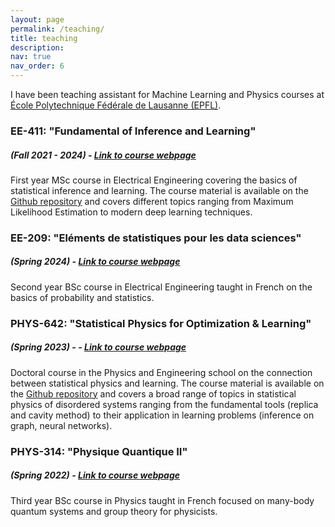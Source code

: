 ```yaml
---
layout: page
permalink: /teaching/
title: teaching
description: 
nav: true
nav_order: 6
---
```


I have been teaching assistant for Machine Learning and Physics courses at [École Polytechnique Fédérale de Lausanne (EPFL)](https://www.epfl.ch/en/).

###  EE-411: "Fundamental of Inference and Learning" 
##### (Fall 2021 - 2024) - [Link to course webpage](https://edu.epfl.ch/coursebook/en/fundamentals-of-inference-and-learning-EE-411) 
    
First year MSc course in Electrical Engineering covering the basics of statistical inference and learning. The course material is available on the [Github repository](https://github.com/IdePHICS/FundamentalLearningEPFL) and covers different topics ranging from Maximum Likelihood Estimation to modern deep learning techniques.
### EE-209: "Eléments de statistiques pour les data sciences"    
##### (Spring 2024) - [Link to course webpage](https://edu.epfl.ch/coursebook/en/elements-of-statistics-for-data-science-EE-209)
 
Second year BSc course in Electrical Engineering taught in French on the basics of probability and statistics. 

### PHYS-642: "Statistical Physics for Optimization & Learning" 
##### (Spring 2023) - -  [Link to course webpage](https://idephics.github.io/EPFLDoctoralLecture2023/) 

Doctoral course in the Physics and Engineering school on the connection between statistical physics and learning. The course material is available on the [Github repository](https://github.com/IdePHICS/EPFLDoctoralLecture2023) and covers a broad range of topics in statistical physics of disordered systems ranging from the fundamental tools (replica and cavity method) to their application in learning problems (inference on graph, neural networks).

### PHYS-314: "Physique Quantique II" 
##### (Spring 2022) - [Link to course webpage](https://edu.epfl.ch/coursebook/fr/quantum-physics-ii-PHYS-314) 

Third year BSc course in Physics taught in French focused on many-body quantum systems and group theory for physicists.